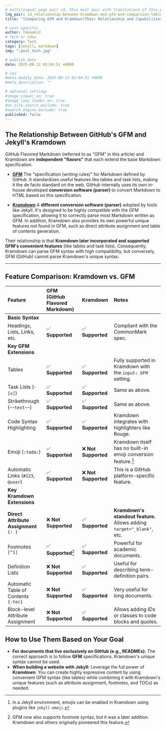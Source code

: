 ```yaml
---
# multilingual page pair id, this must pair with translations of this page. (This name must be unique)
lng_pair: id_relationship-between-kramdown-and-gfm-and-comparison-table
title: "[Comparing GFM and Kramdown]Their Relationship and Capabilities"

# post specific
author: TakaakiU
# Tech or Idea
category: Tech
tags: [jekyll, markdown]
img: ":post_tech.jpg"

# publish date
date: 2025-08-12 03:04:51 +0000

# seo
#meta_modify_date: 2025-08-12 03:04:51 +0000
#meta_description: ""

# optional settings
#image_viewer_on: true
#image_lazy_loader_on: true
#on_site_search_exclude: true
#search_engine_exclude: true
published: false
---
```


## The Relationship Between GitHub's GFM and Jekyll's Kramdown

GitHub Flavored Markdown (referred to as "GFM" in this article) and Kramdown are **independent "flavors"** that each extend the base Markdown specification.

- **[GFM](https://github.github.com/gfm/)**
    The "specification (writing rules)" for Markdown defined by GitHub. It standardizes useful features like tables and task lists, making it the de facto standard on the web.
    GitHub internally uses its own in-house developed **conversion software (parser)** to convert Markdown to HTML based on this specification.

- **[Kramdown](https://kramdown.gettalong.org/index.html)**
    A **different conversion software (parser)** adopted by tools like Jekyll.
    It's designed to be highly compatible with the GFM specification, allowing it to correctly parse most Markdown written as GFM. In addition, Kramdown also provides its own powerful unique features not found in GFM, such as direct attribute assignment and table of contents generation.

Their relationship is that **Kramdown later incorporated and supported GFM's convenient features** (like tables and task lists). Consequently, Kramdown can parse GFM syntax with high compatibility, but conversely, GFM (GitHub) cannot parse Kramdown's unique syntax.

---

## Feature Comparison: Kramdown vs. GFM

| Feature | GFM (GitHub Flavored Markdown) | Kramdown | Notes |
| :--- | :--- | :--- | :--- |
| **Basic Syntax** | | | |
| Headings, Lists, Links, etc. | ✅ **Supported** | ✅ **Supported** | Compliant with the CommonMark spec. |
| **Key GFM Extensions** | | | |
| Tables | ✅ **Supported** | ✅ **Supported** | Fully supported in Kramdown with the `input: GFM` setting. |
| Task Lists (`- [x]`) | ✅ **Supported** | ✅ **Supported** | Same as above. |
| Strikethrough (`~~text~~`) | ✅ **Supported** | ✅ **Supported** | Same as above. |
| Code Syntax Highlighting | ✅ **Supported** | ✅ **Supported** | Kramdown integrates with highlighters like Rouge. |
| Emoji (`:tada:`) | ✅ **Supported** | ❌ **Not Supported** | Kramdown itself has no built-in emoji conversion feature.[^1] |
| Automatic Links (`#123`, `@user`) | ✅ **Supported** | ❌ **Not Supported** | This is a GitHub platform-specific feature. |
| **Key Kramdown Extensions** | | | |
| **Direct Attribute Assignment** `{: }` | ❌ **Not Supported** | ✅ **Supported** | **Kramdown's standout feature.** Allows adding `target="_blank"`, etc. |
| Footnotes `[^1]` | ✅ **Supported**[^2] | ✅ **Supported** | Powerful for academic documents. |
| Definition Lists | ❌ **Not Supported** | ✅ **Supported** | Useful for describing term-definition pairs. |
| Automatic Table of Contents `{:toc}` | ❌ **Not Supported** | ✅ **Supported** | Very useful for long documents. |
| Block-level Attribute Assignment | ❌ **Not Supported** | ✅ **Supported** | Allows adding IDs or classes to code blocks and quotes. |

[^1]: In a Jekyll environment, emojis can be enabled in Kramdown using plugins like `jekyll-emoji`.
[^2]: GFM now also supports footnote syntax, but it was a later addition. Kramdown and others originally pioneered this feature.

## How to Use Them Based on Your Goal

- **For documents that live exclusively on GitHub (e.g., READMEs):**
    The correct approach is to follow **GFM** specifications. Kramdown's unique syntax cannot be used.
- **When building a website with Jekyll:**
    Leverage the full power of **Kramdown**. You can create highly expressive content by using convenient GFM syntax (like tables) while combining it with Kramdown's unique features (such as attribute assignment, footnotes, and TOCs) as needed.
